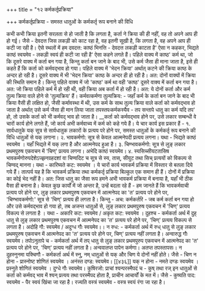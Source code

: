 +++
title = "१२ कर्मकर्तृप्रक्रिया"

+++
कर्मकर्तृप्रक्रिया - समस्त धातुओं के कर्मकर्तृ रूप बनाने की विधि

कभी कभी क्रिया इतनी सरलता से हो जाती है कि लगता है, कर्ता ने क्रिया की ही नहीं, वह तो अपने आप ही हो गई। जैसे - देवदत्त जिस लकड़ी को काट रहा है, वह इतनी सूखी है, कि लगता है, वह अपने आप ही कटी जा रही है। ऐसे स्थलों में हम दवदत्त: काष्ठं भिनत्ति - देवदत्त लकड़ी काटता है' ऐसा न कहकर, भिद्यते काष्ठं स्वयमेव - लकड़ी स्वयं ही कटी जा रही है' ऐसा कहने लगते हैं। पहिले वाक्य में काष्ठ' कर्म था, जो कि दूसरे वाक्य में कर्ता बन गया है, किन्तु कर्ता बन जाने के बाद भी, उसे कर्म जैसा ही माना जाता है, इसे ही कहते हैं कि कर्ता को कर्मवद्भाव हो गया।
पहिले वाक्य में 'भेदन क्रिया' अर्थात् कटने की क्रिया काष्ठ के अन्दर हो रही है। दूसरे वाक्य में भी 'भेदन क्रिया' काष्ठ के अन्दर ही हो रही है। अत: दोनों वाक्यों में क्रिया की स्थिति समान है। किन्तु पहिले वाक्य में जो 'काष्ठ' कर्म था वही ‘काष्ठ' दूसरे वाक्य में कर्ता बन गया है। अत: जो क्रिया पहिले कर्म में हो रही थी, वही क्रिया अब कर्ता में हो रही है। अत: ये दोनों कर्ता और कर्म तुल्य क्रिया वाले होने से 'तुल्यक्रिय' हैं।
कर्मवत्कर्मणा तुल्यक्रिय: - जहाँ कर्म के कर्ता बन जाने के बाद भी क्रिया वैसी ही लक्षित हो, जैसी कर्मावस्था में थी, उस कर्म के साथ तुल्य क्रिया वाले कर्ता को कर्मवद्भाव हो जाता है अर्थात् उसे कर्म जैसा ही मान लिया जाता
तपस्तपःकर्मकस्यैव - तप सन्तापे धातु का कर्म यदि तप' हो, तो उसके कर्ता को भी कर्मवद् भाव हो जाता है।
__कर्ता को कर्मवद्भाव होने पर, उसे लकार सम्बन्धी वे चारों कार्य होने लगते हैं, जो कार्य अभी कर्मवाच्य में कर्म को कहे गये हैं। ये चार कार्य इस प्रकार हैं -
१. सार्वधातुके यक् सूत्र से सार्वधातुक लकारों के प्रत्यय परे होने पर,
समस्त धातुओं के कर्मकर्तृ रूप बनाने की विधि
धातुओं से यक् लगाना।
२. भावकर्मणो: सूत्र से केवल आत्मनेपदी प्रत्यय लगना। यथा - भिद्यते काष्ठं स्वयमेव । यहाँ भिद्यते में यक् लगा है और आत्मनेपद हुआ है।
३. चिण्भावकर्मणो: सूत्र से लुङ् लकार प्रथमपुरुष एकवचन में 'चिण्' प्रत्यय लगना। अभेदि काष्ठं स्वयमेव।
४. स्यसिच्सीयटतासिष भावकर्मणोरुपदेशेऽज्झनग्रहदशां वा चिण्वदिट च सूत्र से स्य, तास्, सीयुट तथा सिच् प्रत्ययों को विकल्प से चिण्वद् मानना।
यथा - कारिष्यते कट: स्वयमेव ।
ये चारों कार्य भावकर्म प्रक्रिया में विस्तार से बतला दिये गये हैं। तात्पर्य यह है कि भावकर्म प्रक्रिया तथा कर्मकर्तृ प्रक्रिया बिल्कुल एक समान ही हैं। दोनों में प्रक्रिया का कोई भेद नहीं है। अत: जिस धातु का जैसा रूप हमने अभी भावकर्म प्रक्रिया में बनाया है, यहाँ भी ठीक वैसा ही बनाना है।
केवल कुछ कार्यों में जो अन्तर है, उन्हें बदला रहे हैं -
हम जानते हैं कि भावकर्मवाची प्रत्यय परे होने पर, लुङ् लकार प्रथमपुरुष एकवचन में आत्मनेपद का 'त' प्रत्यय परे होने पर, 'चिण्भावकर्मणो:' सूत्र से 'चिण्' प्रत्यय ही लगता है। किन्तु -
अच: कर्मकर्तरि - जब कर्म कर्ता बन गया हो और उसे कर्मवद्भाव हो गया हो, तब अजन्त धातुओं से, लुङ् लकार प्रथमपुरुष एकवचन में 'चिण्' प्रत्यय विकल्प से लगता है । यथा - अकारि कट: स्वयमेव / अकृत कट: स्वयमेव ।
दुहश्च - कर्मकर्ता अर्थ में दुह् धातु से लुङ् लकार प्रथमपुरुष एकवचन में आत्मनेपद का 'त' प्रत्यय परे होने पर, 'चिण्' प्रत्यय विकल्प से लगता है।
अदोहि गौ: स्वयमेव / अदुग्ध गौः स्वयमेव।।
न रुध: - कर्मकर्ता अर्थ में रुध् धातु से लुङ् लकार प्रथमपुरुष एकवचन में आत्मनेपद का 'त' प्रत्यय परे होने पर, चिण्' प्रत्यय नहीं लगता है। अन्वारुद्ध गौः स्वयमेव।
तपोऽनुतापे च - कर्मकर्ता अर्थ में तप् धातु से लुङ् लकार प्रथमपुरुप एकवचन में आत्मनेपद का 'त' प्रत्यय परे होने पर, 'चिण्' प्रत्यय नहीं लगता है। अन्ववातप्त पापेन कर्मणा। अतप्त तपस्तापसः।
न दुहस्नुनमा यक्चिणौ - कर्मकर्ता अर्थ में स्नु, नम् धातुओं से यक् और चिण ये दोनों नहीं होते। जैसे -
चिण न होना - प्रास्नोष्ट शोणितं स्वयमेव । अनंस्त दण्ड: स्वयमेव। [[४३६]]
यक् न होना - नमते दण्डः स्वयमेव । प्रस्नुते शोणितं स्वयमेव । दुग्धे गौः स्वयमेव।
कुषिरजो: प्राचां श्यन्परस्मैपदं च - कुष् तथा रज् इन धातुओं से कर्ता को कर्मवद् भाव में श्यन् प्रत्यय तथा परस्मैपद होता है, प्राचीन आचार्यों के मत में। जैसे - कुष्यति पाद: स्वयमेव - पैर स्वयं खिंचा जा रहा है। रज्यति वस्त्रं स्वयमेव - वस्त्र स्वयं रंगा जा रहा है।